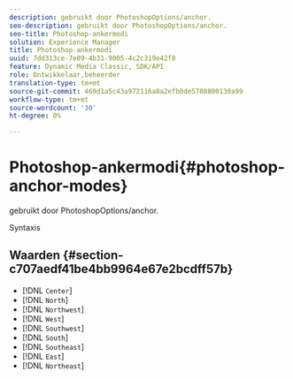 ```yaml
---
description: gebruikt door PhotoshopOptions/anchor.
seo-description: gebruikt door PhotoshopOptions/anchor.
seo-title: Photoshop-ankermodi
solution: Experience Manager
title: Photoshop-ankermodi
uuid: 7dd313ce-7e09-4b31-9005-4c2c319e42f8
feature: Dynamic Media Classic, SDK/API
role: Ontwikkelaar,beheerder
translation-type: tm+mt
source-git-commit: 469d1a5c43a972116a8a2efb0de5708800130a99
workflow-type: tm+mt
source-wordcount: '30'
ht-degree: 0%

---
```



# Photoshop-ankermodi{#photoshop-anchor-modes}

gebruikt door PhotoshopOptions/anchor.

Syntaxis

## Waarden {#section-c707aedf41be4bb9964e67e2bcdff57b}

* [!DNL `Center`]
* [!DNL `North`]
* [!DNL `Northwest`]
* [!DNL `West`]
* [!DNL `Southwest`]
* [!DNL `South`]
* [!DNL `Southeast`]
* [!DNL `East`]
* [!DNL `Northeast`]


